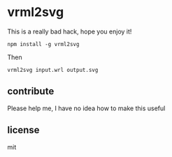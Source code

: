 # vrml2svg

This is a really bad hack, hope you enjoy it!

```
npm install -g vrml2svg
```

Then

```
vrml2svg input.wrl output.svg
```

## contribute

Please help me, I have no idea how to make this useful

## license

mit